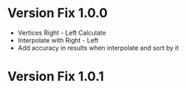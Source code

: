 # Version Fix 1.0.0

- Vertices Right - Left Calculate
- Interpolate with Right - Left
- Add accuracy in results when interpolate and sort by it

# Version Fix 1.0.1
